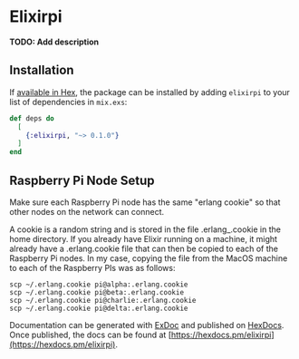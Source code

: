 # Elixirpi

**TODO: Add description**

## Installation

If [available in Hex](https://hex.pm/docs/publish), the package can be installed
by adding `elixirpi` to your list of dependencies in `mix.exs`:

```elixir
def deps do
  [
    {:elixirpi, "~> 0.1.0"}
  ]
end
```

## Raspberry Pi Node Setup

Make sure each Raspberry Pi node has the same "erlang cookie" so that other
nodes on the network can connect.

A cookie is a random string and is stored in the file .erlang_.cookie in the
home directory. If you already have Elixir running on a machine, it might
already have a .erlang.cookie file that can then be copied to each of the
Raspberry Pi nodes. In my case, copying the file from the MacOS machine to each
of the Raspberry PIs was as follows:

```
scp ~/.erlang.cookie pi@alpha:.erlang.cookie
scp ~/.erlang.cookie pi@beta:.erlang.cookie
scp ~/.erlang.cookie pi@charlie:.erlang.cookie
scp ~/.erlang.cookie pi@delta:.erlang.cookie
```



Documentation can be generated with [ExDoc](https://github.com/elixir-lang/ex_doc)
and published on [HexDocs](https://hexdocs.pm). Once published, the docs can
be found at [https://hexdocs.pm/elixirpi](https://hexdocs.pm/elixirpi).

